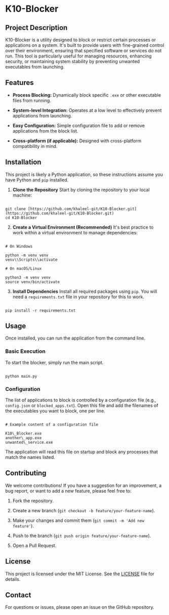 # K10-Blocker

## Project Description

K10-Blocker is a utility designed to block or restrict certain processes or applications on a system. It's built to provide users with fine-grained control over their environment, ensuring that specified software or services do not run. This tool is particularly useful for managing resources, enhancing security, or maintaining system stability by preventing unwanted executables from launching.

## Features

* **Process Blocking:** Dynamically block specific `.exe` or other executable files from running.

* **System-level Integration:** Operates at a low level to effectively prevent applications from launching.

* **Easy Configuration:** Simple configuration file to add or remove applications from the block list.

* **Cross-platform (if applicable):** Designed with cross-platform compatibility in mind.

## Installation

This project is likely a Python application, so these instructions assume you have Python and `pip` installed.

1. **Clone the Repository**
   Start by cloning the repository to your local machine:

```

git clone [https://github.com/khaleel-git/K10-Blocker.git](https://github.com/khaleel-git/K10-Blocker.git)
cd K10-Blocker

```

2. **Create a Virtual Environment (Recommended)**
It's best practice to work within a virtual environment to manage dependencies:

```

# On Windows

python -m venv venv
venv\\Scripts\\activate

# On macOS/Linux

python3 -m venv venv
source venv/bin/activate

```

3. **Install Dependencies**
Install all required packages using `pip`. You will need a `requirements.txt` file in your repository for this to work.

```

pip install -r requirements.txt

```

## Usage

Once installed, you can run the application from the command line.

### Basic Execution

To start the blocker, simply run the main script.

```

python main.py

```

### Configuration

The list of applications to block is controlled by a configuration file (e.g., `config.json` or `blocked_apps.txt`). Open this file and add the filenames of the executables you want to block, one per line.

```

# Example content of a configuration file

K10\_Blocker.exe
another\_app.exe
unwanted\_service.exe

```

The application will read this file on startup and block any processes that match the names listed.

## Contributing

We welcome contributions! If you have a suggestion for an improvement, a bug report, or want to add a new feature, please feel free to:

1. Fork the repository.

2. Create a new branch (`git checkout -b feature/your-feature-name`).

3. Make your changes and commit them (`git commit -m 'Add new feature'`).

4. Push to the branch (`git push origin feature/your-feature-name`).

5. Open a Pull Request.

## License

This project is licensed under the MIT License. See the [LICENSE](https://www.google.com/search?q=LICENSE) file for details.

## Contact

For questions or issues, please open an issue on the GitHub repository.
```
